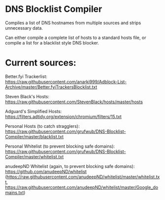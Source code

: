 # DNS Blocklist Compiler
Compiles a list of DNS hostnames from multiple sources and strips unnecessary data.

Can either compile a complete list of hosts to a standard hosts file, or compile a list for a blacklist style DNS blocker.

# Current sources:

Better.fyi Trackerlist: https://raw.githubusercontent.com/anarki999/Adblock-List-Archive/master/Better.fyiTrackersBlocklist.txt

Steven Black's Hosts: https://raw.githubusercontent.com/StevenBlack/hosts/master/hosts

Adguard's Simplified Hosts: https://filters.adtidy.org/extension/chromium/filters/15.txt

Personal Hosts (to catch stragglers): https://raw.githubusercontent.com/grufwub/DNS-Blocklist-Compiler/master/blacklist.txt

Personal Whitelist (to prevent blocking safe domains): https://raw.githubusercontent.com/grufwub/DNS-Blocklist-Compiler/master/whitelist.txt

anudeepND Whitelist (again, to prevent blocking safe domains): https://github.com/anudeepND/whitelist (https://raw.githubusercontent.com/anudeepND/whitelist/master/whitelist.txt, https://raw.githubusercontent.com/anudeepND/whitelist/master/Google_domains.txt)
